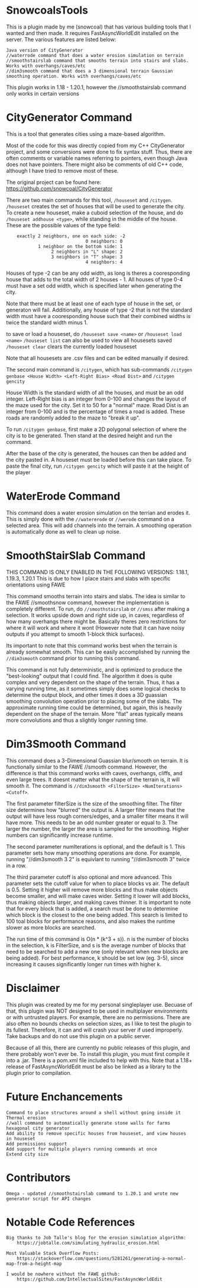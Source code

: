 # SnowcoalsTools

This is a plugin made by me (snowcoal) that has various building tools that I wanted and then made. It requires FastAsyncWorldEdit installed on the server.
The various features are listed below:

    Java version of CityGenerator
    //waterrode command that does a water erosion simulation on terrain
    //smoothstairslab command that smooths terrain into stairs and slabs. Works with overhangs/caves/etc
    //dim3smooth command that does a 3 dimensional terrain Gaussian smoothing operation. Works with overhangs/caves/etc

This plugin works in 1.18 - 1.20.1, however the //smoothstairslab command only works in certain versions

# CityGenerator Command

This is a tool that generates cities using a maze-based algorithm.

Most of the code for this was directly copied from my C++ CityGenerator project, and some conversions were done to fix syntax stuff.
Thus, there are often comments or variable names referring to pointers, even though Java does not have pointers. There might also be comments
of old C++ code, although I have tried to remove most of these.

The original project can be found here: https://github.com/snowcoal/CityGenerator

There are two main commands for this tool, ```/houseset``` and ```/citygen```. ```/houseset``` creates the set of houses that will be used to generate the city.
To create a new houseset, make a cuboid selection of the house, and do ```/houseset addhouse <type>```, while standing in the middle of the house. 
These are the possible values of the type field:

        exactly 2 neighbors, one on each side: -2
                                  0 neighbors: 0
                1 neighbor on the bottom side: 1
                     2 neighbors in "L" shape: 2
                     3 neighbors in "T" shape: 3
                                  4 neighbors: 4

Houses of type -2 can be any odd width, as long is theres a cooresponding house that adds to the total width of 2 houses - 1. All houses of type 0-4 must have
a set odd width, which is specified later when generating the city.

Note that there must be at least one of each type of house in the set, or generaton will fail. Additionally, any house of type -2 that is not the standard
width must have a cooresponding house such that their combined widths is twice the standard width minus 1.

to save or load a houseset, do ```/houseset save <name>``` or ```/houseset load <name>```
```/houseset list``` can also be used to view all housesets saved
```/houseset clear``` clears the currently loaded houseset

Note that all housesets are .csv files and can be edited manually if desired.

The second main command is ```/citygen```, which has sub-commands ```/citygen genbase <House Width> <Left-Right Bias> <Road Dist>``` and ```/citygen gencity```

House Width is the standard width of all the houses, and must be an odd integer.
Left-Right bias is an integer from 0-100 and changes the layout of the maze used for the city. Set it to 50 for a "normal" maze.
Road Dist is an integer from 0-100 and is the percentage of times a road is added. These roads are randomly added to the maze to "break it up".

To run ```/citygen genbase```, first make a 2D polygonal selection of where the city is to be generated. Then stand at the desired height and run the command.

After the base of the city is generated, the houses can then be added and the city pasted in. A houseset must be loaded before this can take place. To paste
the final city, run ```/citygen gencity``` which will paste it at the height of the player

# WaterErode Command

This command does a water erosion simulation on the terrian and erodes it. This is simply done with the ```//watererode``` or ```//werode``` command on a selected area.
This will add channels into the terrain. A smoothing operation is automatically done as well to clean up noise.

# SmoothStairSlab Command

THIS COMMAND IS ONLY ENABLED IN THE FOLLOWING VERSIONS: 1.18.1, 1.19.3, 1.20.1
This is due to how I place stairs and slabs with specific orientations using FAWE

This command smooths terrain into stairs and slabs. The idea is similar to the FAWE //smoothsnow command, however the implementation is
completely different. To run, do ```//smoothstairslab``` or ```//smss``` after making a selection. It works upside down and right side up, in caves, regardless
of how many overhangs there might be. Basically theres zero restrictions for where it will work and where it wont (However note that it can have noisy outputs if
you attempt to smooth 1-block thick surfaces).

Its important to note that this command works best when the terrain is already somewhat smooth.
This can be easily accomplished by running the ```//dim3smooth``` command prior to running this command.

This command is not fully deterministic, and is optimized to produce the "best-looking" output that I could find. The algorithm it does is quite complex and
very dependent on the shape of the terrain. Thus, it has a varying running time, as it sometimes simply does some logical checks to determine the output block,
and other times it does a 3D guassian smoothing convolution operation prior to placing some of the slabs. The approximate running time could be determined,
but again, this is heavily dependent on the shape of the terrain. More "flat" areas typically means more convolutions and thus a slightly longer running time.

# Dim3Smooth Command

This command does a 3-Dimensional Guassian blur/smooth on terrain. It is functionally similar to the FAWE //smooth command.
However, the difference is that this command works with caves, overhangs, cliffs, and even large trees. It doesnt matter what the shape of the terrain is, it will smooth it.
The command is ```//dim3smooth <FilterSize> <NumIterations> <Cutoff>```.

The first parameter filterSize is the size of the smoothing filter.
The filter size determines how "blurred" the output is. A larger filter means that the output will have less rough corners/edges, and a smaller filter means it will have more.
This needs to be an odd number greater or equal to 3. The larger the number, the larger the area is sampled for the smoothing. Higher numbers can significantly increase runtime.

The second parameter numIterations is optional, and the default is 1. This parameter sets how many smoothing operations are done. For example, running "//dim3smooth 3 2"
is equivlant to running "//dim3smooth 3" twice in a row.

The third parameter cutoff is also optional and more advanced. This parameter sets the cutoff value for when to place blocks vs air. The default is 0.5.
Setting it higher will remove more blocks and thus make objects become smaller, and will make caves wider. Setting it lower will add blocks, thus making objects larger,
and making caves thinner. It is important to note that for every block that is added, a search must be done to determine which block is the closest to the one being added.
This search is limited to 100 toal blocks for performance reasons, and also makes the runtime slower as more blocks are searched.

The run time of this command is O(n * (k^3 + s)). n is the number of blocks in the selection, k is FilterSize, and s is the average number of blocks that need
to be searched to add a new one (only relevant when new blocks are being added). For best performance, k should be set low (eg. 3-5),
since increasing it causes significantly longer run times with higher k.

# Disclaimer

This plugin was created by me for my personal singleplayer use. Becuase of that, this plugin was NOT designed to be used in multiplayer environments or with untrusted players.
For example, there are no permissions. There are also often no bounds checks on selection sizes, as I like to test the plugin to its fullest. Therefore, it can and will
crash your server if used improperly. Take backups and do not use this plugin on a public server.

Because of all this, there are currently no public releases of this plugin, and there probably won't ever be. To install this plugin, you must first compile it into a .jar.
There is a pom.xml file included to help with this. Note that a 1.18+ release of FastAsyncWorldEdit must be also be linked as a library to the plugin prior to compilation.

# Future Enchancements

    Command to place structures around a shell without going inside it
    Thermal erosion
    //wall command to automatically generate stone walls for farms
    hexagonal city generator
    Add ability to remove specific houses from houseset, and view houses in houseset
    Add permissions support
    Add support for multiple players running commands at once
    Extend city size

# Contributors

    Omega - updated //smoothstairslab command to 1.20.1 and wrote new generator script for API changes

# Notable Code References

    Big thanks to Job Talle's blog for the erosion simulation algorithm:
        https://jobtalle.com/simulating_hydraulic_erosion.html

    Most Valuable Stack Overflow Posts:
        https://stackoverflow.com/questions/5281261/generating-a-normal-map-from-a-height-map

    I would be nowhere without the FAWE github:
        https://github.com/IntellectualSites/FastAsyncWorldEdit

